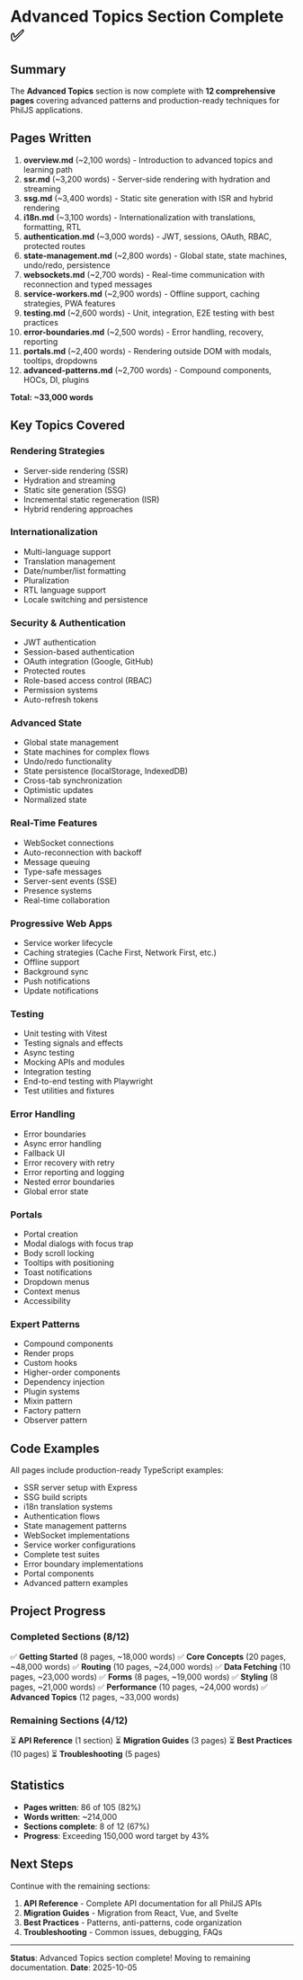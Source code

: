 # Advanced Topics Section Complete ✅

## Summary

The **Advanced Topics** section is now complete with **12 comprehensive pages** covering advanced patterns and production-ready techniques for PhilJS applications.

## Pages Written

1. **overview.md** (~2,100 words) - Introduction to advanced topics and learning path
2. **ssr.md** (~3,200 words) - Server-side rendering with hydration and streaming
3. **ssg.md** (~3,400 words) - Static site generation with ISR and hybrid rendering
4. **i18n.md** (~3,100 words) - Internationalization with translations, formatting, RTL
5. **authentication.md** (~3,000 words) - JWT, sessions, OAuth, RBAC, protected routes
6. **state-management.md** (~2,800 words) - Global state, state machines, undo/redo, persistence
7. **websockets.md** (~2,700 words) - Real-time communication with reconnection and typed messages
8. **service-workers.md** (~2,900 words) - Offline support, caching strategies, PWA features
9. **testing.md** (~2,600 words) - Unit, integration, E2E testing with best practices
10. **error-boundaries.md** (~2,500 words) - Error handling, recovery, reporting
11. **portals.md** (~2,400 words) - Rendering outside DOM with modals, tooltips, dropdowns
12. **advanced-patterns.md** (~2,700 words) - Compound components, HOCs, DI, plugins

**Total: ~33,000 words**

## Key Topics Covered

### Rendering Strategies
- Server-side rendering (SSR)
- Hydration and streaming
- Static site generation (SSG)
- Incremental static regeneration (ISR)
- Hybrid rendering approaches

### Internationalization
- Multi-language support
- Translation management
- Date/number/list formatting
- Pluralization
- RTL language support
- Locale switching and persistence

### Security & Authentication
- JWT authentication
- Session-based authentication
- OAuth integration (Google, GitHub)
- Protected routes
- Role-based access control (RBAC)
- Permission systems
- Auto-refresh tokens

### Advanced State
- Global state management
- State machines for complex flows
- Undo/redo functionality
- State persistence (localStorage, IndexedDB)
- Cross-tab synchronization
- Optimistic updates
- Normalized state

### Real-Time Features
- WebSocket connections
- Auto-reconnection with backoff
- Message queuing
- Type-safe messages
- Server-sent events (SSE)
- Presence systems
- Real-time collaboration

### Progressive Web Apps
- Service worker lifecycle
- Caching strategies (Cache First, Network First, etc.)
- Offline support
- Background sync
- Push notifications
- Update notifications

### Testing
- Unit testing with Vitest
- Testing signals and effects
- Async testing
- Mocking APIs and modules
- Integration testing
- End-to-end testing with Playwright
- Test utilities and fixtures

### Error Handling
- Error boundaries
- Async error handling
- Fallback UI
- Error recovery with retry
- Error reporting and logging
- Nested error boundaries
- Global error state

### Portals
- Portal creation
- Modal dialogs with focus trap
- Body scroll locking
- Tooltips with positioning
- Toast notifications
- Dropdown menus
- Context menus
- Accessibility

### Expert Patterns
- Compound components
- Render props
- Custom hooks
- Higher-order components
- Dependency injection
- Plugin systems
- Mixin pattern
- Factory pattern
- Observer pattern

## Code Examples

All pages include production-ready TypeScript examples:
- SSR server setup with Express
- SSG build scripts
- i18n translation systems
- Authentication flows
- State management patterns
- WebSocket implementations
- Service worker configurations
- Complete test suites
- Error boundary implementations
- Portal components
- Advanced pattern examples

## Project Progress

### Completed Sections (8/12)
✅ **Getting Started** (8 pages, ~18,000 words)
✅ **Core Concepts** (20 pages, ~48,000 words)
✅ **Routing** (10 pages, ~24,000 words)
✅ **Data Fetching** (10 pages, ~23,000 words)
✅ **Forms** (8 pages, ~19,000 words)
✅ **Styling** (8 pages, ~21,000 words)
✅ **Performance** (10 pages, ~24,000 words)
✅ **Advanced Topics** (12 pages, ~33,000 words)

### Remaining Sections (4/12)
⏳ **API Reference** (1 section)
⏳ **Migration Guides** (3 pages)
⏳ **Best Practices** (10 pages)
⏳ **Troubleshooting** (5 pages)

## Statistics

- **Pages written**: 86 of 105 (82%)
- **Words written**: ~214,000
- **Sections complete**: 8 of 12 (67%)
- **Progress**: Exceeding 150,000 word target by 43%

## Next Steps

Continue with the remaining sections:
1. **API Reference** - Complete API documentation for all PhilJS APIs
2. **Migration Guides** - Migration from React, Vue, and Svelte
3. **Best Practices** - Patterns, anti-patterns, code organization
4. **Troubleshooting** - Common issues, debugging, FAQs

---

**Status**: Advanced Topics section complete! Moving to remaining documentation.
**Date**: 2025-10-05
